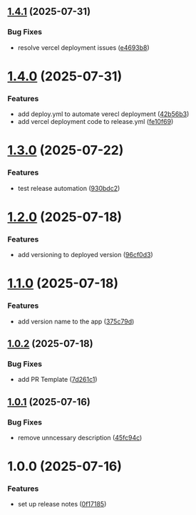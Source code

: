 ## [1.4.1](https://github.com/naveen3830/react-demo/compare/v1.4.0...v1.4.1) (2025-07-31)


### Bug Fixes

* resolve vercel deployment issues ([e4693b8](https://github.com/naveen3830/react-demo/commit/e4693b8bf98e000cb57a2e5d06ea5bdfe8031a6b))

# [1.4.0](https://github.com/naveen3830/react-demo/compare/v1.3.0...v1.4.0) (2025-07-31)


### Features

* add deploy.yml to automate verecl deployment ([42b56b3](https://github.com/naveen3830/react-demo/commit/42b56b30ee5f8e141c2c0ad0a7019e03264336f8))
* add vercel deployment code to release.yml ([fe10f69](https://github.com/naveen3830/react-demo/commit/fe10f6954971eec2fe5f256c526dd39ceb3a45cd))

# [1.3.0](https://github.com/naveen3830/react-demo/compare/v1.2.0...v1.3.0) (2025-07-22)


### Features

* test release automation ([930bdc2](https://github.com/naveen3830/react-demo/commit/930bdc28d7f85dba94aa374fc7bbf42f68487b61))

# [1.2.0](https://github.com/naveen3830/react-demo/compare/v1.1.0...v1.2.0) (2025-07-18)


### Features

* add versioning to deployed version ([96cf0d3](https://github.com/naveen3830/react-demo/commit/96cf0d3b5347eb48e2281739749ea1e59c78438f))

# [1.1.0](https://github.com/naveen3830/react-demo/compare/v1.0.2...v1.1.0) (2025-07-18)


### Features

* add version name to the app ([375c79d](https://github.com/naveen3830/react-demo/commit/375c79dbcd22de2f292c733043f8c49e299a9b87))

## [1.0.2](https://github.com/naveen3830/react-demo/compare/v1.0.1...v1.0.2) (2025-07-18)


### Bug Fixes

* add PR Template ([7d261c1](https://github.com/naveen3830/react-demo/commit/7d261c17c6bd7f6d1fbc6f9a5aded266ac9c2240))

## [1.0.1](https://github.com/naveen3830/react-demo/compare/v1.0.0...v1.0.1) (2025-07-16)


### Bug Fixes

* remove unncessary description ([45fc94c](https://github.com/naveen3830/react-demo/commit/45fc94caea67c4363463041d8f3a92f26a0f8379))

# 1.0.0 (2025-07-16)


### Features

* set up release notes ([0f17185](https://github.com/naveen3830/react-demo/commit/0f17185595d5a67dc859717f7eb0aead23bbbaaf))
